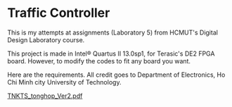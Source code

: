 # Traffic Controller
This is my attempts at assignments (Laboratory 5) from HCMUT's Digital Design Laboratory course. 


This project is made in Intel® Quartus II 13.0sp1, for Terasic's DE2 FPGA board. However, to modify the codes to fit any board you want.

Here are the requirements. All credit goes to Department of Electronics, Ho Chi Minh city University of Technology.

[TNKTS_tonghop_Ver2.pdf](TNKTS_tonghop_Ver2.pdf)

